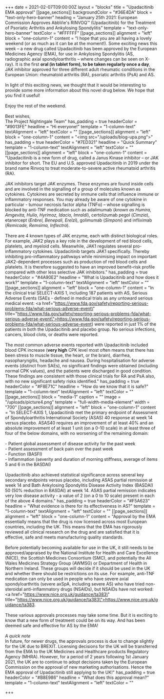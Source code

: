 +++
date = 2021-02-07T09:00:00Z
layout = "blocks"
title = "Upadacitinib EMA approval"
[[page_sections]]
backgroundColor = "#36E4DA"
block = "text-only-hero-banner"
heading = "January 25th 2021: European Commission Approves AbbVie's RINVOQ™ (Upadacitinib) for the Treatment of Psoriatic Arthritis and Ankylosing Spondylitis"
template = "text-only-hero-banner"
textColor = "#FFFFFF"
[[page_sections]]
alignment = "left"
block = "one-column-1"
content = "I hope that you are all having a lovely weekend (or as much as it can be at the moment!). Some exciting news this week – a new drug called Upadacitinib has been approved by the European Medicines Agency (EMA), for use in Ankylosing Spondylitis (AS, radiographic axial spondyloarthritis – where changes can be seen on X-ray). It is the first <strong>oral (in tablet form), to be taken regularly once a day</strong>, JAK inhibitor approved for three different adult rheumatic conditions in the European Union: rheumatoid arthritis (RA), psoriatic arthritis (PsA) and AS.<br><br>In light of this exciting news, we thought that it would be interesting to provide some more information about this novel drug below. We hope that you find it useful!<br><br>Enjoy the rest of the weekend.<br><br>Best wishes,<br>The Project Nightingale Team"
has_padding = true
headerColor = "#9013FE"
headline = "Hi everyone!"
template = "1-column-text"
textAlignment = "left"
textColor = ""
[[page_sections]]
alignment = "left"
block = "one-column-1"
content = "<img src=\"/uploads/blog-upa.png\">"
has_padding = true
headerColor = "#7ED321"
headline = "Quick Summary"
template = "1-column-text"
textAlignment = "left"
textColor = ""
[[page_sections]]
alignment = "left"
block = "one-column-1"
content = "Upadacitinib is a new form of drug, called a Janus Kinase inhibitor – or JAK inhibitor for short. The EU and U.S. approved Upadacitinib in 2019 under the brand name Rinvoq to treat moderate-to-severe active rheumatoid arthritis (RA).<br><br>JAK inhibitors target JAK enzymes. These enzymes are found inside cells and are involved in the signalling of a group of molecules known as cytokines. Cytokines are secreted by immune cells that influence immune or inflammatory responses. You may already be aware of one cytokine in particular - tumour necrosis factor alpha (TNFα) – whose signalling is blocked by anti-TNF medication such as adalimumab (<em>known as Humira, Amgevita, Hulio, Hyrimoz, Idacio, Imraldi</em>), certolizumab pegol (<em>Cimzia</em>), etanercept (<em>Enbrel, Benepali, Erelzi</em>), golimumab (<em>Simponi</em>) and infliximab (<em>Remicade, Remsima, Inflectra</em>).<br><br>There are 4 known types of JAK enzyme, each with distinct biological roles. For example, JAK2 plays a key role in the development of red blood cells, platelets, and myeloid cells. Meanwhile, JAK1 regulates several pro-inflammatory cytokines. Upadacitinib targets JAK1 specifically. Thereby inhibiting pro-inflammatory pathways while minimising impact on important JAK2-dependent processes such as production of red blood cells and platelets. It is therefore suggested to have an improved benefit–risk profile compared with other less selective JAK inhibitors."
has_padding = true
headerColor = "#4A90E2"
headline = "What is Upadacitinib and how does it work?"
template = "1-column-text"
textAlignment = "left"
textColor = ""
[[page_sections]]
alignment = "left"
block = "one-column-1"
content = "In the clinical trial SELECT-AXIS 1, including 187 patients with AS, Serious Adverse Events (SAEs - defined in medical trials as any untoward serious medical event: <a href=\"https://www.fda.gov/safety/reporting-serious-problems-fda/what-serious-adverse-event\" title=\"https://www.fda.gov/safety/reporting-serious-problems-fda/what-serious-adverse-event\">https://www.fda.gov/safety/reporting-serious-problems-fda/what-serious-adverse-event</a>) were reported in just 1% of the patients in both the Upadacitinib and placebo group. No serious infections, cancers, blood clots, or deaths were reported.<br><br>The most common adverse events reported with Upadacitinib included blood CPK increase (<strong>very high</strong> CPK level most often means that there has been stress to muscle tissue, the heart, or the brain), diarrhea, nasopharyngitis, headache and nausea. During hospitalisation for adverse events (distinct from SAEs), no significant findings were obtained (including normal CPK values), and the patients were discharged in good condition. These findings are consistent with those clinical trials for RA and PsA also, with no new significant safety risks identified."
has_padding = true
headerColor = "#F8E71C"
headline = "How do we know that it is safe?"
template = "1-column-text"
textAlignment = "left"
textColor = ""
[[page_sections]]
block = "media-1"
caption = ""
image = "/uploads/picture4.png"
template = "full-width-media-element"
width = "700"
[[page_sections]]
alignment = "left"
block = "one-column-1"
content = "In SELECT-AXIS 1, Upadacitinib met the primary endpoint of Assessment of Spondyloarthritis International Society (ASAS) 40 response at week 14 versus placebo. ASAS40 requires an improvement of at least 40% and an absolute improvement of at least 1 unit (on a 0-10 scale) in at least three of four of the below domains, with no worsening of the remaining domain:<br><br>- Patient global assessment of disease activity for the past week<br>- Patient assessment of back pain over the past week<br>- Function (BASFI)<br>- Inflammation (severity and duration of morning stiffness, average of items 5 and 6 in the BASDAI)<br><br>Upadacitinib also achieved statistical significance across several key secondary endpoints versus placebo, including ASAS partial remission at week 14 and Bath Ankylosing Spondylitis Disease Activity Index (BASDAI) 50 (50% reduction in BASDAI) at week 14. ASAS partial remission indicates very low disease activity - a value of 2 (on a 0 to 10 scale) present in each of the above 4 domains."
has_padding = true
headerColor = "#F5A623"
headline = "What evidence is there for its effectiveness in AS?"
template = "1-column-text"
textAlignment = "left"
textColor = ""
[[page_sections]]
alignment = "left"
block = "one-column-1"
content = "Approval by the EMA essentially means that the drug is now licensed across most European countries, including the UK. This means that the EMA has rigorously reviewed all clinical research on the drug and are satisfied that it is effective, safe and meets manufacturing quality standards.<br><br>Before potentially becoming available for use in the UK, it still needs to be approved/appraised by the National Institute for Health and Care Excellence (NICE), the Scottish Medicines Consortium (SMC), and potentially the All Wales Medicines Strategy Group (AWMSG) or Department of Health in Northern Ireland. These groups will decide if it should be used in the UK and whether there should be restrictions on its use. For example, anti-TNF medication can only be used in people who have severe axial spondyloarthritis (severe axSpA, including severe AS) who have tried non-steroidal anti-inflammatory drugs (NSAIDs), but NSAIDs have not worked: <a href=\"https://www.nice.org.uk/guidance/ta383\" title=\"https://www.nice.org.uk/guidance/ta383\">https://www.nice.org.uk/guidance/ta383</a>.<br><br>These various approvals processes may take some time. But it is exciting to know that a new form of treatment could be on its way. And has been deemed safe and effective for AS by the EMA!<br><br><em>A quick note<br></em>In future, for newer drugs, the approvals process is due to change slightly for the UK due to BREXIT. Licensing decisions for the UK will be transferred from the EMA to the UK Medicines and Healthcare products Regulatory Agency (MHRA). However, for a period of 2 years following 1st January 2021, the UK are to continue to adopt decisions taken by the European Commission on the approval of new marketing authorisations. Hence the EMA approval of Upadacitinib still applying to the UK!"
has_padding = true
headerColor = "#B8E986"
headline = "What does this approval mean?"
template = "1-column-text"
textAlignment = "left"
textColor = ""

+++
